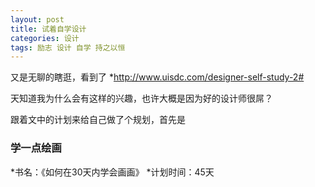 ```yaml
---
layout: post
title: 试着自学设计
categories: 设计
tags: 励志 设计 自学 持之以恒
---
```


又是无聊的瞎逛，看到了
*http://www.uisdc.com/designer-self-study-2#

天知道我为什么会有这样的兴趣，也许大概是因为好的设计师很屌？

跟着文中的计划来给自己做了个规划，首先是
### 学一点绘画

*书名：《如何在30天内学会画画》
*计划时间：45天





